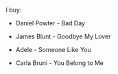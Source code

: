 
I buy:
- Daniel Powter - Bad Day
- James Blunt - Goodbye My Lover
- Adele - Someone Like You

- Carla Bruni - You Belong to Me
